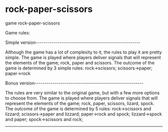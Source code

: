 # rock-paper-scissors 
 game rock-paper-scissors 

 Game rules:

Simple version----------------------------------------------------

  Although the game has a lot of complexity to it, the rules to
play it are pretty simple. The game is played where players
deliver signals that will represent the elements of the game;
rock, paper and scissors. The outcome of the game is determined
by 3 simple rules: rock->scissors; scissors->paper; paper->rock

Bonus version------------------------------------------------------

  The rules are very similar to the original game, but with a few
more options to choose from. The game is played where players
deliver signals that will represent the elements of the game;
rock, paper, scissors, lizard, spock. The outcome of the game is
determined by 5 rules: rock->scissors and lizzard; scissors->paper and lizzard;
 paper->rock and spock; lizzard->spock and paper; spock->scissors and rock;

 ___________________________________________________________________
